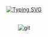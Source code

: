 
<div align="center">
  <a href="https://git.io/typing-svg"><img src="https://readme-typing-svg.demolab.com?font=Fira+Code&weight=600&size=32&pause=1000&color=B3F75D&background=C1C1C103&center=true&vCenter=true&random=true&width=435&lines=coding....;have+a+good+day!!!" alt="Typing SVG" /></a>

  <div>&nbsp;</div>

  ![git](https://media.giphy.com/media/v1.Y2lkPTc5MGI3NjExOTkxc2lsMWJpc3JkemEwMWl3OW4ydDJuaTNsd3R2Y2MxNXN1dGprbCZlcD12MV9zdGlja2Vyc19zZWFyY2gmY3Q9cw/zbMRZx113HKBkeCwrm/giphy.gif)
</div>
